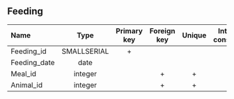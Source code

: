 ## Feeding

|Name|Type|Primary key|Foreign key|Unique|Integrity constraints|Null/not null|
|:----|:----:|:-----------:|:-----------:|:------:|:----------------------:|:------:|
|Feeding_id|SMALLSERIAL|+| | | ||
|Feeding_date|date| | | | | not null|
|Meal_id|integer| |+ |+ | | not null|
|Animal_id|integer  | |+ |+ | | not null|

